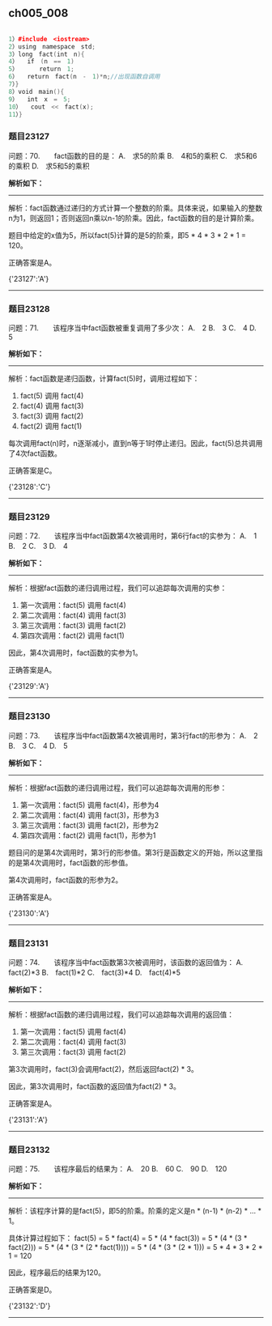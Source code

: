 ## ch005_008
``` c++

1）#include　<iostream>
2）using　namespace　std;
3）long　fact(int　n){
4）　　if　(n　==　1)
5）　　　　return　1;
6）　　return　fact(n　-　1)*n;//出现函数自调用
7）}
8）void　main(){
9）　　int　x　=　5;
10）　　cout　<<　fact(x);
11）}

```
### 题目23127
问题：70.　　fact函数的目的是：
A.　求5的阶乘
B.　4和5的乘积
C.　求5和6的乘积
D.　求5和5的乘积


**解析如下：**

------

解析：fact函数通过递归的方式计算一个整数的阶乘。具体来说，如果输入的整数n为1，则返回1；否则返回n乘以n-1的阶乘。因此，fact函数的目的是计算阶乘。

题目中给定的x值为5，所以fact(5)计算的是5的阶乘，即5 * 4 * 3 * 2 * 1 = 120。

正确答案是A。

{'23127':'A'}

------

### 题目23128
问题：71.　　该程序当中fact函数被重复调用了多少次：
A.　2
B.　3
C.　4
D.　5


**解析如下：**

------

解析：fact函数是递归函数，计算fact(5)时，调用过程如下：
1. fact(5) 调用 fact(4)
2. fact(4) 调用 fact(3)
3. fact(3) 调用 fact(2)
4. fact(2) 调用 fact(1)

每次调用fact(n)时，n逐渐减小，直到n等于1时停止递归。因此，fact(5)总共调用了4次fact函数。

正确答案是C。

{'23128':'C'}

------

### 题目23129
问题：72.　　该程序当中fact函数第4次被调用时，第6行fact的实参为：
A.　1
B.　2
C.　3
D.　4


**解析如下：**

------

解析：根据fact函数的递归调用过程，我们可以追踪每次调用的实参：

1. 第一次调用：fact(5) 调用 fact(4)
2. 第二次调用：fact(4) 调用 fact(3)
3. 第三次调用：fact(3) 调用 fact(2)
4. 第四次调用：fact(2) 调用 fact(1)

因此，第4次调用时，fact函数的实参为1。

正确答案是A。

{'23129':'A'}

------

### 题目23130
问题：73.　　该程序当中fact函数第4次被调用时，第3行fact的形参为：
A.　2
B.　3
C.　4
D.　5


**解析如下：**

------

解析：根据fact函数的递归调用过程，我们可以追踪每次调用的形参：

1. 第一次调用：fact(5) 调用 fact(4)，形参为4
2. 第二次调用：fact(4) 调用 fact(3)，形参为3
3. 第三次调用：fact(3) 调用 fact(2)，形参为2
4. 第四次调用：fact(2) 调用 fact(1)，形参为1

题目问的是第4次调用时，第3行的形参值。第3行是函数定义的开始，所以这里指的是第4次调用时，fact函数的形参值。

第4次调用时，fact函数的形参为2。

正确答案是A。

{'23130':'A'}

------

### 题目23131
问题：74.　　该程序当中fact函数第3次被调用时，该函数的返回值为：
A.　fact(2)*3
B.　fact(1)*2
C.　fact(3)*4
D.　fact(4)*5


**解析如下：**

------

解析：根据fact函数的递归调用过程，我们可以追踪每次调用的返回值：

1. 第一次调用：fact(5) 调用 fact(4)
2. 第二次调用：fact(4) 调用 fact(3)
3. 第三次调用：fact(3) 调用 fact(2)

第3次调用时，fact(3)会调用fact(2)，然后返回fact(2) * 3。

因此，第3次调用时，fact函数的返回值为fact(2) * 3。

正确答案是A。

{'23131':'A'}

------

### 题目23132
问题：75.　　该程序最后的结果为：
A.　20
B.　60
C.　90
D.　120


**解析如下：**

------

解析：该程序计算的是fact(5)，即5的阶乘。阶乘的定义是n * (n-1) * (n-2) * ... * 1。

具体计算过程如下：
fact(5) = 5 * fact(4)
        = 5 * (4 * fact(3))
        = 5 * (4 * (3 * fact(2)))
        = 5 * (4 * (3 * (2 * fact(1))))
        = 5 * (4 * (3 * (2 * 1)))
        = 5 * 4 * 3 * 2 * 1
        = 120

因此，程序最后的结果为120。

正确答案是D。

{'23132':'D'}

------

